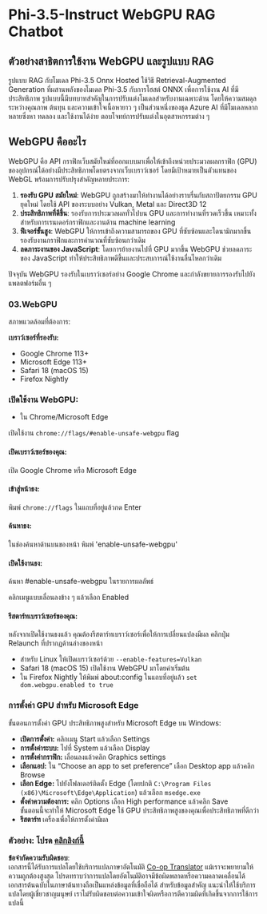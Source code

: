 <!--
CO_OP_TRANSLATOR_METADATA:
{
  "original_hash": "b62864faf628eb07f5231d4885555198",
  "translation_date": "2025-05-09T18:57:51+00:00",
  "source_file": "md/02.Application/01.TextAndChat/Phi3/WebGPUWithPhi35Readme.md",
  "language_code": "th"
}
-->
# Phi-3.5-Instruct WebGPU RAG Chatbot

## ตัวอย่างสาธิตการใช้งาน WebGPU และรูปแบบ RAG

รูปแบบ RAG กับโมเดล Phi-3.5 Onnx Hosted ใช้วิธี Retrieval-Augmented Generation ที่ผสานพลังของโมเดล Phi-3.5 กับการโฮสต์ ONNX เพื่อการใช้งาน AI ที่มีประสิทธิภาพ รูปแบบนี้มีบทบาทสำคัญในการปรับแต่งโมเดลสำหรับงานเฉพาะด้าน โดยให้ความสมดุลระหว่างคุณภาพ ต้นทุน และความเข้าใจเนื้อหายาว ๆ เป็นส่วนหนึ่งของชุด Azure AI ที่มีโมเดลหลากหลายซึ่งหา ทดลอง และใช้งานได้ง่าย ตอบโจทย์การปรับแต่งในอุตสาหกรรมต่าง ๆ

## WebGPU คืออะไร
WebGPU คือ API กราฟิกเว็บสมัยใหม่ที่ออกแบบมาเพื่อให้เข้าถึงหน่วยประมวลผลกราฟิก (GPU) ของอุปกรณ์ได้อย่างมีประสิทธิภาพโดยตรงจากเว็บเบราว์เซอร์ โดยมีเป้าหมายเป็นตัวแทนของ WebGL พร้อมการปรับปรุงสำคัญหลายประการ:

1. **รองรับ GPU สมัยใหม่**: WebGPU ถูกสร้างมาให้ทำงานได้อย่างราบรื่นกับสถาปัตยกรรม GPU ยุคใหม่ โดยใช้ API ของระบบอย่าง Vulkan, Metal และ Direct3D 12
2. **ประสิทธิภาพที่ดีขึ้น**: รองรับการประมวลผลทั่วไปบน GPU และการทำงานที่รวดเร็วขึ้น เหมาะทั้งสำหรับการเรนเดอร์กราฟิกและงานด้าน machine learning
3. **ฟีเจอร์ขั้นสูง**: WebGPU ให้การเข้าถึงความสามารถของ GPU ที่ซับซ้อนและไดนามิกมากขึ้น รองรับงานกราฟิกและการคำนวณที่ซับซ้อนกว่าเดิม
4. **ลดภาระงานของ JavaScript**: โดยการย้ายงานไปที่ GPU มากขึ้น WebGPU ช่วยลดภาระของ JavaScript ทำให้ประสิทธิภาพดีขึ้นและประสบการณ์ใช้งานลื่นไหลกว่าเดิม

ปัจจุบัน WebGPU รองรับในเบราว์เซอร์อย่าง Google Chrome และกำลังขยายการรองรับไปยังแพลตฟอร์มอื่น ๆ

### 03.WebGPU
สภาพแวดล้อมที่ต้องการ:

**เบราว์เซอร์ที่รองรับ:**  
- Google Chrome 113+  
- Microsoft Edge 113+  
- Safari 18 (macOS 15)  
- Firefox Nightly

### เปิดใช้งาน WebGPU:

- ใน Chrome/Microsoft Edge  

เปิดใช้งาน `chrome://flags/#enable-unsafe-webgpu` flag

#### เปิดเบราว์เซอร์ของคุณ:
เปิด Google Chrome หรือ Microsoft Edge

#### เข้าสู่หน้าธง:
พิมพ์ `chrome://flags` ในแถบที่อยู่แล้วกด Enter

#### ค้นหาธง:
ในช่องค้นหาด้านบนของหน้า พิมพ์ 'enable-unsafe-webgpu'

#### เปิดใช้งานธง:
ค้นหา #enable-unsafe-webgpu ในรายการผลลัพธ์

คลิกเมนูแบบเลื่อนลงข้าง ๆ แล้วเลือก Enabled

#### รีสตาร์ทเบราว์เซอร์ของคุณ:

หลังจากเปิดใช้งานธงแล้ว คุณต้องรีสตาร์ทเบราว์เซอร์เพื่อให้การเปลี่ยนแปลงมีผล คลิกปุ่ม Relaunch ที่ปรากฏด้านล่างของหน้า

- สำหรับ Linux ให้เปิดเบราว์เซอร์ด้วย `--enable-features=Vulkan`  
- Safari 18 (macOS 15) เปิดใช้งาน WebGPU มาโดยค่าเริ่มต้น  
- ใน Firefox Nightly ให้พิมพ์ about:config ในแถบที่อยู่แล้ว `set dom.webgpu.enabled to true`

### การตั้งค่า GPU สำหรับ Microsoft Edge

ขั้นตอนการตั้งค่า GPU ประสิทธิภาพสูงสำหรับ Microsoft Edge บน Windows:

- **เปิดการตั้งค่า:** คลิกเมนู Start แล้วเลือก Settings  
- **การตั้งค่าระบบ:** ไปที่ System แล้วเลือก Display  
- **การตั้งค่ากราฟิก:** เลื่อนลงแล้วคลิก Graphics settings  
- **เลือกแอป:** ใน “Choose an app to set preference” เลือก Desktop app แล้วคลิก Browse  
- **เลือก Edge:** ไปยังโฟลเดอร์ติดตั้ง Edge (โดยปกติ `C:\Program Files (x86)\Microsoft\Edge\Application`) แล้วเลือก `msedge.exe`  
- **ตั้งค่าความต้องการ:** คลิก Options เลือก High performance แล้วคลิก Save  
ขั้นตอนนี้จะทำให้ Microsoft Edge ใช้ GPU ประสิทธิภาพสูงของคุณเพื่อประสิทธิภาพที่ดีกว่า  
- **รีสตาร์ท** เครื่องเพื่อให้การตั้งค่ามีผล

### ตัวอย่าง: โปรด [คลิกลิงก์นี้](https://github.com/microsoft/aitour-exploring-cutting-edge-models/tree/main/src/02.ONNXRuntime/01.WebGPUChatRAG)

**ข้อจำกัดความรับผิดชอบ**:  
เอกสารนี้ได้รับการแปลโดยใช้บริการแปลภาษาอัตโนมัติ [Co-op Translator](https://github.com/Azure/co-op-translator) แม้เราจะพยายามให้ความถูกต้องสูงสุด โปรดทราบว่าการแปลโดยอัตโนมัติอาจมีข้อผิดพลาดหรือความคลาดเคลื่อนได้ เอกสารต้นฉบับในภาษาต้นทางถือเป็นแหล่งข้อมูลที่เชื่อถือได้ สำหรับข้อมูลสำคัญ แนะนำให้ใช้บริการแปลโดยผู้เชี่ยวชาญมนุษย์ เราไม่รับผิดชอบต่อความเข้าใจผิดหรือการตีความผิดที่เกิดขึ้นจากการใช้การแปลนี้